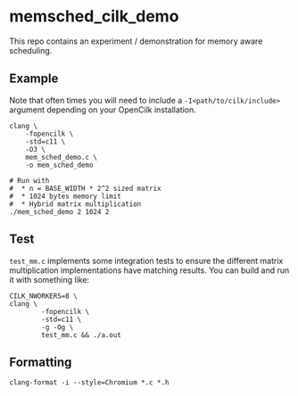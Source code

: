 # memsched_cilk_demo

This repo contains an experiment / demonstration for memory aware scheduling.

## Example
Note that often times you will need to include a `-I<path/to/cilk/include>` argument depending on your OpenCilk installation.
```
clang \
    -fopencilk \
    -std=c11 \
    -O3 \
    mem_sched_demo.c \
    -o mem_sched_demo

# Run with 
#  * n = BASE_WIDTH * 2^2 sized matrix
#  * 1024 bytes memory limit
#  * Hybrid matrix multiplication
./mem_sched_demo 2 1024 2
```

## Test
`test_mm.c` implements some integration tests to ensure the different matrix multiplication implementations have matching results.
You can build and run it with something like:
```
CILK_NWORKERS=8 \
clang \
        -fopencilk \
        -std=c11 \
        -g -Og \
        test_mm.c && ./a.out
```

## Formatting

```
clang-format -i --style=Chromium *.c *.h
```

